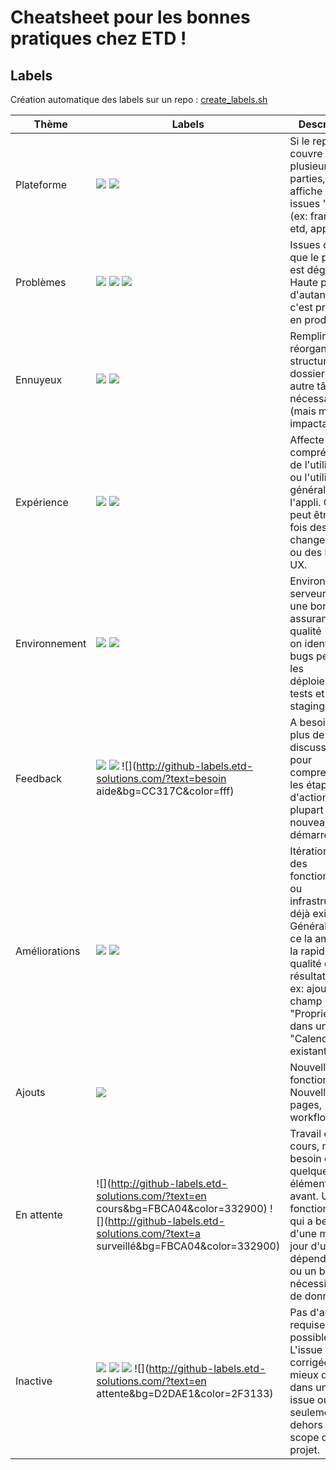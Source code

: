 # Cheatsheet pour les bonnes pratiques chez ETD !

## Labels

Création automatique des labels sur un repo : [create_labels.sh](https://gist.github.com/jbanety/b8077dfe87ee3c5aa9bd1735baceef8f)

Thème         | Labels        | Description
------------- | ------------- | -------------
Plateforme    | ![](http://github-labels.etd-solutions.com/?text=framework&bg=BFD4F2&color=282C33) ![](http://github-labels.etd-solutions.com/?text=app&bg=BFD4F2&color=282C33) | Si le repo couvre plusieurs parties, on affiche où les issues "vivent" (ex: framework etd, app)
Problèmes     | ![](http://github-labels.etd-solutions.com/?text=bug&bg=EE3F46&color=fff) ![](http://github-labels.etd-solutions.com/?text=sécurité&bg=EE3F46&color=fff&1) ![](http://github-labels.etd-solutions.com/?text=prod&bg=EE3F46&color=fff) | Issues qui font que le produit est dégradé. Haute priorité, d'autant plus si c'est présent en production.
Ennuyeux      | ![](http://github-labels.etd-solutions.com/?text=corvée&bg=FEF2C0&color=333026&1) ![](http://github-labels.etd-solutions.com/?text=contenu&bg=FEF2C0&color=333026) | Remplir un site, réorganiser la structure des dossiers et autre tâche nécessaire (mais moins impactante).
Expérience    | ![](http://github-labels.etd-solutions.com/?text=design&bg=FFC274&color=372918) ![](http://github-labels.etd-solutions.com/?text=ux&bg=FFC274&color=372918) | Affecte la compréhension de l'utilisateur ou l'utilisation générale de l'appli. Cela peut être à la fois des changements ou des bugs UX.
Environnement | ![](http://github-labels.etd-solutions.com/?text=staging&bg=FAD8C7&color=332C28) ![](http://github-labels.etd-solutions.com/?text=tests&bg=FAD8C7&color=332C28) | Environnement serveur. Avec une bonne assurance qualité (QA), on identifira les bugs pendant les déploiement en tests et en staging.
Feedback      | ![](http://github-labels.etd-solutions.com/?text=discussion&bg=CC317C&color=fff) ![](http://github-labels.etd-solutions.com/?text=question&bg=CC317C&color=fff) ![](http://github-labels.etd-solutions.com/?text=besoin aide&bg=CC317C&color=fff) | A besoin de plus de discussion pour comprendre les étapes d'action. La plupart des nouveautés démarre ici.
Améliorations      | ![](http://github-labels.etd-solutions.com/?text=amélioration&bg=5EBEFF&color=132736) ![](http://github-labels.etd-solutions.com/?text=optimisation&bg=5EBEFF&color=132736) | Itérations sur des fonctionnalités ou infrastructure déjà existantes. Généralement ce la améliore la rapidité ou la qualité des résultats. Par ex: ajouter un champ "Propriétaire" dans un model "Calendrier" existant.
Ajouts      | ![](http://github-labels.etd-solutions.com/?text=fonction&bg=91CA55&color=243315) | Nouvelles fonctionnalités. Nouvelles pages, workflows, ...
En attente  | ![](http://github-labels.etd-solutions.com/?text=en cours&bg=FBCA04&color=332900) ![](http://github-labels.etd-solutions.com/?text=a surveillé&bg=FBCA04&color=332900) | Travail en cours, mais a besoin de quelques éléments avant. Une fonctionnalité qui a besoin d'une mise à jour d'une dépendency ou un bug qui nécessite plus de données.
Inactive  | ![](http://github-labels.etd-solutions.com/?text=invalide&bg=D2DAE1&color=2F3133) ![](http://github-labels.etd-solutions.com/?text=wontfix&bg=D2DAE1&color=2F3133) ![](http://github-labels.etd-solutions.com/?text=doublon&bg=D2DAE1&color=2F3133) ![](http://github-labels.etd-solutions.com/?text=en attente&bg=D2DAE1&color=2F3133) | Pas d'action requise ou possible. L'issue est soit corrigée, mieux définies dans une autre issue ou seulement en dehors du scope du projet.
